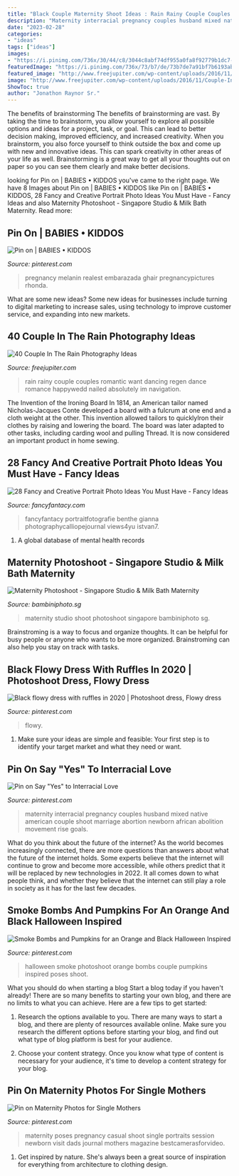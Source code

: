 ```yaml
---
title: "Black Couple Maternity Shoot Ideas : Rain Rainy Couple Couples Romantic Want Dancing Regen Dance Romance Happywedd Nailed Absolutely Im Navigation"
description: "Maternity interracial pregnancy couples husband mixed native american couple shoot marriage abortion newborn african abolition movement rise goals"
date: "2023-02-28"
categories:
- "ideas"
tags: ["ideas"]
images:
- "https://i.pinimg.com/736x/30/44/c8/3044c8abf74df955a0fa8f92779b1dc7--maternity-photo-shoot-maternity-photos.jpg"
featuredImage: "https://i.pinimg.com/736x/73/b7/de/73b7de7a91bf7b6193ab5e37658e73a5.jpg"
featured_image: "http://www.freejupiter.com/wp-content/uploads/2016/11/Couple-In-The-Rain-Photography-Ideas-1.jpg"
image: "http://www.freejupiter.com/wp-content/uploads/2016/11/Couple-In-The-Rain-Photography-Ideas-1.jpg"
ShowToc: true
author: "Jonathon Raynor Sr."
---
```



The benefits of brainstorming
The benefits of brainstorming are vast. By taking the time to brainstorm, you allow yourself to explore all possible options and ideas for a project, task, or goal. This can lead to better decision making, improved efficiency, and increased creativity.
When you brainstorm, you also force yourself to think outside the box and come up with new and innovative ideas. This can spark creativity in other areas of your life as well. Brainstorming is a great way to get all your thoughts out on paper so you can see them clearly and make better decisions.

	

		
looking for Pin on | BABIES • KIDDOS you've came to the right page. We have 8 Images about Pin on | BABIES • KIDDOS like Pin on | BABIES • KIDDOS, 28 Fancy and Creative Portrait Photo Ideas You Must Have - Fancy Ideas and also Maternity Photoshoot - Singapore Studio &amp; Milk Bath Maternity. Read more:
		
    
## Pin On | BABIES • KIDDOS

<img loading=lazy src="https://i.pinimg.com/736x/73/b7/de/73b7de7a91bf7b6193ab5e37658e73a5.jpg" onerror="this.onerror=null;this.src='https://tse1.mm.bing.net/th?id=OIP.P-E1aVlfbESKQlwHPVUcRgHaLG&amp;pid=15.1';" alt="Pin on | BABIES • KIDDOS">

_Source: pinterest.com_

>pregnancy melanin realest embarazada ghair pregnancypictures rhonda. 

	

What are some new ideas?
Some new ideas for businesses include turning to digital marketing to increase sales, using technology to improve customer service, and expanding into new markets.

    
## 40 Couple In The Rain Photography Ideas

<img loading=lazy src="http://www.freejupiter.com/wp-content/uploads/2016/11/Couple-In-The-Rain-Photography-Ideas-1.jpg" onerror="this.onerror=null;this.src='https://tse2.mm.bing.net/th?id=OIP.vHs-ctM1TTMFUElknHEnmgHaK0&amp;pid=15.1';" alt="40 Couple In The Rain Photography Ideas">

_Source: freejupiter.com_

>rain rainy couple couples romantic want dancing regen dance romance happywedd nailed absolutely im navigation. 

	

The Invention of the Ironing Board
In 1814, an American tailor named Nicholas-Jacques Conte developed a board with a fulcrum at one end and a cloth weight at the other. This invention allowed tailors to quicklyIron their clothes by raising and lowering the board. The board was later adapted to other tasks, including carding wool and pulling Thread. It is now considered an important product in home sewing.

    
## 28 Fancy And Creative Portrait Photo Ideas You Must Have - Fancy Ideas

<img loading=lazy src="https://fancyfantacy.com/wp-content/uploads/2020/03/Fancy-and-Creative-Portrait-Photo-Ideas-You-Must-Have-3.jpg" onerror="this.onerror=null;this.src='https://tse2.mm.bing.net/th?id=OIP.Gip8sBUPdrW_qHT5OZ1Q7AAAAA&amp;pid=15.1';" alt="28 Fancy and Creative Portrait Photo Ideas You Must Have - Fancy Ideas">

_Source: fancyfantacy.com_

>fancyfantacy portraitfotografie benthe gianna photographycalliopejournal views4yu istvan7. 

	

1. A global database of mental health records 

    
## Maternity Photoshoot - Singapore Studio &amp; Milk Bath Maternity

<img loading=lazy src="http://bambiniphoto.sg/wp-content/uploads/Maternity-Photography-Singapore-041.jpg" onerror="this.onerror=null;this.src='https://tse1.mm.bing.net/th?id=OIP.ejz4vP2xTLdH9agta87JqwHaLG&amp;pid=15.1';" alt="Maternity Photoshoot - Singapore Studio &amp; Milk Bath Maternity">

_Source: bambiniphoto.sg_

>maternity studio shoot photoshoot singapore bambiniphoto sg. 

	

Brainstroming is a way to focus and organize thoughts. It can be helpful for busy people or anyone who wants to be more organized. Brainstroming can also help you stay on track with tasks.

    
## Black Flowy Dress With Ruffles In 2020 | Photoshoot Dress, Flowy Dress

<img loading=lazy src="https://i.pinimg.com/736x/0e/e7/82/0ee782aa5e895222933cc054c82b031d.jpg" onerror="this.onerror=null;this.src='https://tse4.mm.bing.net/th?id=OIP.ZP_lQo_7_E7I3ha8YHrAvwHaJQ&amp;pid=15.1';" alt="Black flowy dress with ruffles in 2020 | Photoshoot dress, Flowy dress">

_Source: pinterest.com_

>flowy. 

	

1. Make sure your ideas are simple and feasible: Your first step is to identify your target market and what they need or want.

    
## Pin On Say &quot;Yes&quot; To Interracial Love

<img loading=lazy src="https://i.pinimg.com/736x/30/44/c8/3044c8abf74df955a0fa8f92779b1dc7--maternity-photo-shoot-maternity-photos.jpg" onerror="this.onerror=null;this.src='https://tse1.mm.bing.net/th?id=OIP.dm9BvCGdsWG9au8SAWlhggHaLF&amp;pid=15.1';" alt="Pin on Say &quot;Yes&quot; to Interracial Love">

_Source: pinterest.com_

>maternity interracial pregnancy couples husband mixed native american couple shoot marriage abortion newborn african abolition movement rise goals. 

	

What do you think about the future of the internet?
As the world becomes increasingly connected, there are more questions than answers about what the future of the internet holds. Some experts believe that the internet will continue to grow and become more accessible, while others predict that it will be replaced by new technologies in 2022. It all comes down to what people think, and whether they believe that the internet can still play a role in society as it has for the last few decades.

    
## Smoke Bombs And Pumpkins For An Orange And Black Halloween Inspired

<img loading=lazy src="https://i.pinimg.com/originals/98/99/13/9899130b73de33fcdc0e2704ef87397d.jpg" onerror="this.onerror=null;this.src='https://tse1.mm.bing.net/th?id=OIP.hxZxKp9tGKfAJy84QGCf2wHaKX&amp;pid=15.1';" alt="Smoke Bombs and Pumpkins for an Orange and Black Halloween Inspired">

_Source: pinterest.com_

>halloween smoke photoshoot orange bombs couple pumpkins inspired poses shoot. 

	

What you should do when starting a blog
Start a blog today if you haven't already! There are so many benefits to starting your own blog, and there are no limits to what you can achieve. Here are a few tips to get started:
1. Research the options available to you. There are many ways to start a blog, and there are plenty of resources available online. Make sure you research the different options before starting your blog, and find out what type of blog platform is best for your audience.

2. Choose your content strategy. Once you know what type of content is necessary for your audience, it's time to develop a content strategy for your blog.

    
## Pin On Maternity Photos For Single Mothers

<img loading=lazy src="https://i.pinimg.com/736x/d5/88/0e/d5880e87976c35f4e5fa2aac0c6641d9--maternity-pictures-maternity-session.jpg" onerror="this.onerror=null;this.src='https://tse2.mm.bing.net/th?id=OIP.XyphvZ3NJhB4jI1NNNSnTgHaLH&amp;pid=15.1';" alt="Pin on Maternity Photos for Single Mothers">

_Source: pinterest.com_

>maternity poses pregnancy casual shoot single portraits session newborn visit dads journal mothers magazine bestcamerasforvideo. 

	

1. Get inspired by nature. She's always been a great source of inspiration for everything from architecture to clothing design.

